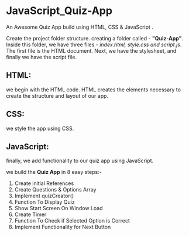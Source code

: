 # JavaScript_Quiz-App
An Awesome Quiz App build using HTML, CSS &amp; JavaScript .

Create the project folder structure. creating a folder called - **"Quiz-App"**.
Inside this folder, we have three files - *index.html, style.css and script.js*. The first file is the HTML document. Next, we have the stylesheet, and finally we have the script file.
## HTML:
we begin with the HTML code. HTML creates the elements necessary to create the structure and layout of our app.
## CSS:
we style the app using CSS. 
## JavaScript:
finally, we add functionality to our quiz app using JavaScript. 

we build the **Quiz App** in 8 easy steps:-
1. Create initial References
2. Create Questions & Options Array
3. Implement quizCreator()
4. Function To Display Quiz
5. Show Start Screen On Window Load
6. Create Timer
7. Function To Check if Selected Option is Correct
8. Implement Functionality for Next Button 

